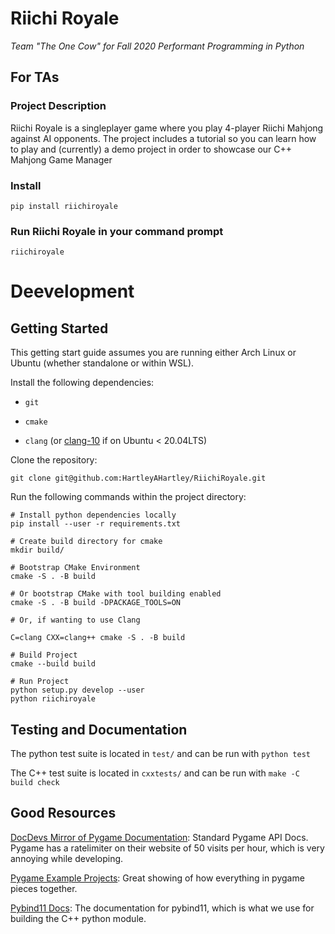 # Riichi Royale
*Team "The One Cow" for Fall 2020 Performant Programming in Python*

## For TAs

### Project Description
Riichi Royale is a singleplayer game where you play 4-player Riichi Mahjong against AI opponents. The project includes a tutorial so you can learn how to play and (currently) a demo project in order to showcase our C++ Mahjong Game Manager

### Install
``pip install riichiroyale``

### Run Riichi Royale in your command prompt
``riichiroyale``

# Deevelopment

## Getting Started
This getting start guide assumes you are running either Arch Linux or Ubuntu (whether standalone or within WSL).

Install the following dependencies:

- `git`

- `cmake`

- `clang` (or [clang-10](https://packages.ubuntu.com/bionic/clang-10) if on Ubuntu < 20.04LTS)

Clone the repository:

```
git clone git@github.com:HartleyAHartley/RiichiRoyale.git
```

Run the following commands within the project directory:
```
# Install python dependencies locally
pip install --user -r requirements.txt

# Create build directory for cmake
mkdir build/

# Bootstrap CMake Environment
cmake -S . -B build

# Or bootstrap CMake with tool building enabled
cmake -S . -B build -DPACKAGE_TOOLS=ON

# Or, if wanting to use Clang

C=clang CXX=clang++ cmake -S . -B build

# Build Project
cmake --build build

# Run Project
python setup.py develop --user
python riichiroyale
```

## Testing and Documentation

The python test suite is located in `test/` and can be run with `python test`

The C++ test suite is located in `cxxtests/` and can be run with `make -C build check`

## Good Resources

[DocDevs Mirror of Pygame Documentation](https://devdocs.io/pygame/): Standard Pygame API Docs. Pygame has a ratelimiter on their website of 50 visits per hour, which is very annoying while developing.

[Pygame Example Projects](https://github.com/ternus/pygame-examples): Great showing of how everything in pygame pieces together.

[Pybind11 Docs](https://pybind11.readthedocs.io/en/latest/): The documentation for pybind11, which is what we use for building the C++ python module.